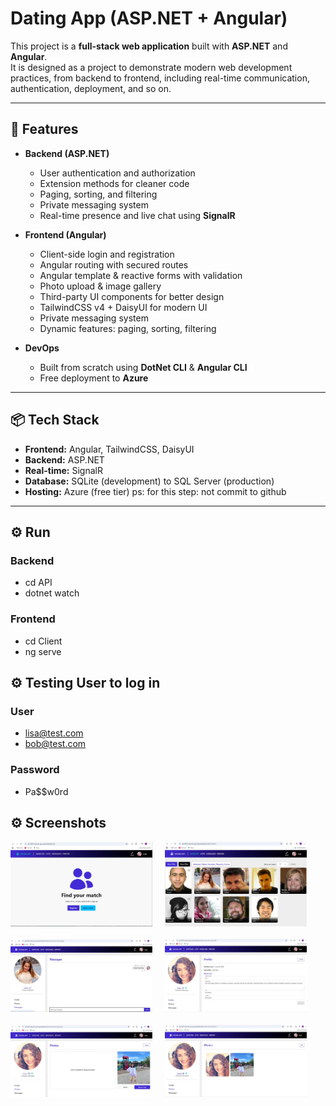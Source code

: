 # Dating App (ASP.NET + Angular)

This project is a **full-stack web application** built with **ASP.NET** and **Angular**.  
It is designed as a project to demonstrate modern web development practices, from backend to frontend, including real-time communication, authentication, deployment, and so on.

---

## 🚀 Features

- **Backend (ASP.NET)**
  - User authentication and authorization
  - Extension methods for cleaner code
  - Paging, sorting, and filtering
  - Private messaging system
  - Real-time presence and live chat using **SignalR**

- **Frontend (Angular)**
  - Client-side login and registration
  - Angular routing with secured routes
  - Angular template & reactive forms with validation
  - Photo upload & image gallery
  - Third-party UI components for better design
  - TailwindCSS v4 + DaisyUI for modern UI
  - Private messaging system
  - Dynamic features: paging, sorting, filtering

- **DevOps**
  - Built from scratch using **DotNet CLI** & **Angular CLI**
  - Free deployment to **Azure**

---

## 📦 Tech Stack

- **Frontend:** Angular, TailwindCSS, DaisyUI  
- **Backend:** ASP.NET 
- **Real-time:** SignalR  
- **Database:** SQLite (development) to SQL Server (production)  
- **Hosting:** Azure (free tier) ps: for this step: not commit to github

---

## ⚙️ Run

### Backend
- cd API
- dotnet watch

### Frontend
- cd Client
- ng serve

## ⚙️ Testing User to log in

### User
- lisa@test.com
- bob@test.com

### Password
- Pa$$w0rd

## ⚙️ Screenshots
<div style="display: flex; flex-wrap: wrap; gap: 20px;">
  <img src="/Screenshots/Capture1.JPG" style="width:45%; height:auto;">
  <img src="/Screenshots/Capture2.JPG" style="width:45%; height:auto;">
  <img src="/Screenshots/Capture3.JPG" style="width:45%; height:auto;">
  <img src="/Screenshots/Capture4.JPG" style="width:45%; height:auto;">
  <img src="/Screenshots/Capture5.JPG" style="width:45%; height:auto;">
  <img src="/Screenshots/Capture6.JPG" style="width:45%; height:auto;">
</div>
